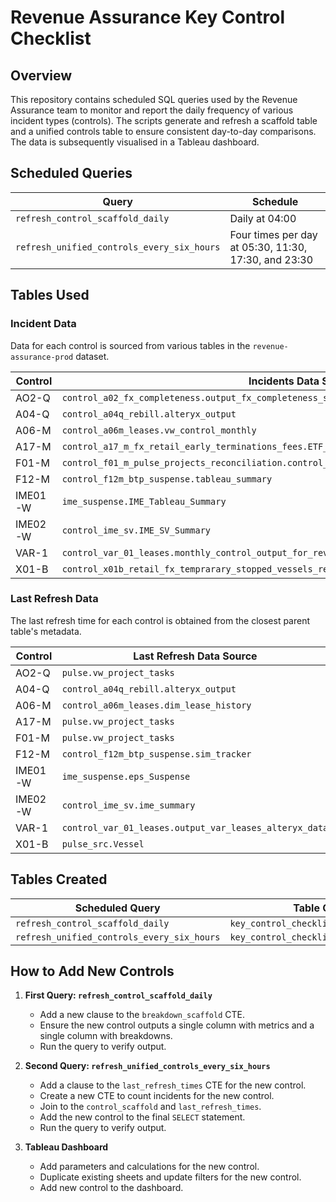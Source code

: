 # Revenue Assurance Key Control Checklist

## Overview
This repository contains scheduled SQL queries used by the Revenue Assurance team to monitor and report the daily frequency of various incident types (controls). The scripts generate and refresh a scaffold table and a unified controls table to ensure consistent day-to-day comparisons. The data is subsequently visualised in a Tableau dashboard.

## Scheduled Queries

| Query                                | Schedule                                           |
|--------------------------------------|----------------------------------------------------|
| `refresh_control_scaffold_daily`     | Daily at 04:00                                     |
| `refresh_unified_controls_every_six_hours` | Four times per day at 05:30, 11:30, 17:30, and 23:30 |

## Tables Used

### Incident Data

Data for each control is sourced from various tables in the `revenue-assurance-prod` dataset.

| Control | Incidents Data Source |
|---------|------------------------|
| AO2-Q   | `control_a02_fx_completeness.output_fx_completeness_snb_control_monthly_data` |
| A04-Q   | `control_a04q_rebill.alteryx_output` |
| A06-M   | `control_a06m_leases.vw_control_monthly` |
| A17-M   | `control_a17_m_fx_retail_early_terminations_fees.ETF_control_pulse_and_sdp_fees_calculated` |
| F01-M   | `control_f01_m_pulse_projects_reconciliation.control_monthly_data` |
| F12-M   | `control_f12m_btp_suspense.tableau_summary` |
| IME01-W | `ime_suspense.IME_Tableau_Summary` |
| IME02-W | `control_ime_sv.IME_SV_Summary` |
| VAR-1   | `control_var_01_leases.monthly_control_output_for_review2` |
| X01-B   | `control_x01b_retail_fx_temprarary_stopped_vessels_review.control_output_data_temp_stop_vessels` |

### Last Refresh Data

The last refresh time for each control is obtained from the closest parent table's metadata.

| Control | Last Refresh Data Source |
|---------|---------------------------|
| AO2-Q   | `pulse.vw_project_tasks` |
| A04-Q   | `control_a04q_rebill.alteryx_output` |
| A06-M   | `control_a06m_leases.dim_lease_history` |
| A17-M   | `pulse.vw_project_tasks` |
| F01-M   | `pulse.vw_project_tasks` |
| F12-M   | `control_f12m_btp_suspense.sim_tracker` |
| IME01-W | `ime_suspense.eps_Suspense` |
| IME02-W | `control_ime_sv.ime_summary` |
| VAR-1   | `control_var_01_leases.output_var_leases_alteryx_data` |
| X01-B   | `pulse_src.Vessel` |

## Tables Created

| Scheduled Query                        | Table Created                                |
|----------------------------------------|----------------------------------------------|
| `refresh_control_scaffold_daily`       | `key_control_checklist.control_scaffold`     |
| `refresh_unified_controls_every_six_hours` | `key_control_checklist.unified_controls` |

## How to Add New Controls

1. **First Query: `refresh_control_scaffold_daily`**
   - Add a new clause to the `breakdown_scaffold` CTE.
   - Ensure the new control outputs a single column with metrics and a single column with breakdowns.
   - Run the query to verify output.

2. **Second Query: `refresh_unified_controls_every_six_hours`**
   - Add a clause to the `last_refresh_times` CTE for the new control.
   - Create a new CTE to count incidents for the new control.
   - Join to the `control_scaffold` and `last_refresh_times`.
   - Add the new control to the final `SELECT` statement.
   - Run the query to verify output.

3. **Tableau Dashboard**
   - Add parameters and calculations for the new control.
   - Duplicate existing sheets and update filters for the new control.
   - Add new control to the dashboard.
